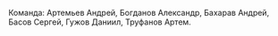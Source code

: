 Команда:
Артемьев Андрей,
Богданов Александр,
Бахарав Андрей,
Басов Сергей,
Гужов Даниил,
Труфанов Артем.
